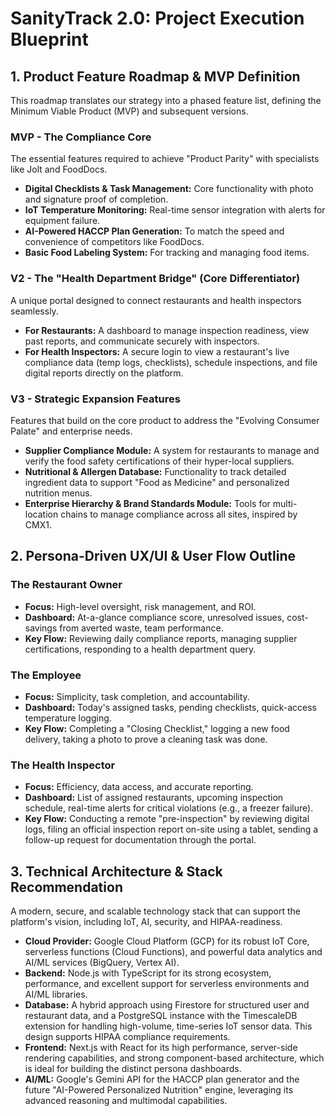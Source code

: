 # SanityTrack 2.0: Project Execution Blueprint

## 1. Product Feature Roadmap & MVP Definition

This roadmap translates our strategy into a phased feature list, defining the Minimum Viable Product (MVP) and subsequent versions.

### MVP - The Compliance Core

The essential features required to achieve "Product Parity" with specialists like Jolt and FoodDocs.

*   **Digital Checklists & Task Management:** Core functionality with photo and signature proof of completion.
*   **IoT Temperature Monitoring:** Real-time sensor integration with alerts for equipment failure.
*   **AI-Powered HACCP Plan Generation:** To match the speed and convenience of competitors like FoodDocs.
*   **Basic Food Labeling System:** For tracking and managing food items.

### V2 - The "Health Department Bridge" (Core Differentiator)

A unique portal designed to connect restaurants and health inspectors seamlessly.

*   **For Restaurants:** A dashboard to manage inspection readiness, view past reports, and communicate securely with inspectors.
*   **For Health Inspectors:** A secure login to view a restaurant's live compliance data (temp logs, checklists), schedule inspections, and file digital reports directly on the platform.

### V3 - Strategic Expansion Features

Features that build on the core product to address the "Evolving Consumer Palate" and enterprise needs.

*   **Supplier Compliance Module:** A system for restaurants to manage and verify the food safety certifications of their hyper-local suppliers.
*   **Nutritional & Allergen Database:** Functionality to track detailed ingredient data to support "Food as Medicine" and personalized nutrition menus.
*   **Enterprise Hierarchy & Brand Standards Module:** Tools for multi-location chains to manage compliance across all sites, inspired by CMX1.

## 2. Persona-Driven UX/UI & User Flow Outline

### The Restaurant Owner
*   **Focus:** High-level oversight, risk management, and ROI.
*   **Dashboard:** At-a-glance compliance score, unresolved issues, cost-savings from averted waste, team performance.
*   **Key Flow:** Reviewing daily compliance reports, managing supplier certifications, responding to a health department query.

### The Employee
*   **Focus:** Simplicity, task completion, and accountability.
*   **Dashboard:** Today's assigned tasks, pending checklists, quick-access temperature logging.
*   **Key Flow:** Completing a "Closing Checklist," logging a new food delivery, taking a photo to prove a cleaning task was done.

### The Health Inspector
*   **Focus:** Efficiency, data access, and accurate reporting.
*   **Dashboard:** List of assigned restaurants, upcoming inspection schedule, real-time alerts for critical violations (e.g., a freezer failure).
*   **Key Flow:** Conducting a remote "pre-inspection" by reviewing digital logs, filing an official inspection report on-site using a tablet, sending a follow-up request for documentation through the portal.

## 3. Technical Architecture & Stack Recommendation

A modern, secure, and scalable technology stack that can support the platform's vision, including IoT, AI, security, and HIPAA-readiness.

*   **Cloud Provider:** Google Cloud Platform (GCP) for its robust IoT Core, serverless functions (Cloud Functions), and powerful data analytics and AI/ML services (BigQuery, Vertex AI).
*   **Backend:** Node.js with TypeScript for its strong ecosystem, performance, and excellent support for serverless environments and AI/ML libraries.
*   **Database:** A hybrid approach using Firestore for structured user and restaurant data, and a PostgreSQL instance with the TimescaleDB extension for handling high-volume, time-series IoT sensor data. This design supports HIPAA compliance requirements.
*   **Frontend:** Next.js with React for its high performance, server-side rendering capabilities, and strong component-based architecture, which is ideal for building the distinct persona dashboards.
*   **AI/ML:** Google's Gemini API for the HACCP plan generator and the future "AI-Powered Personalized Nutrition" engine, leveraging its advanced reasoning and multimodal capabilities.
